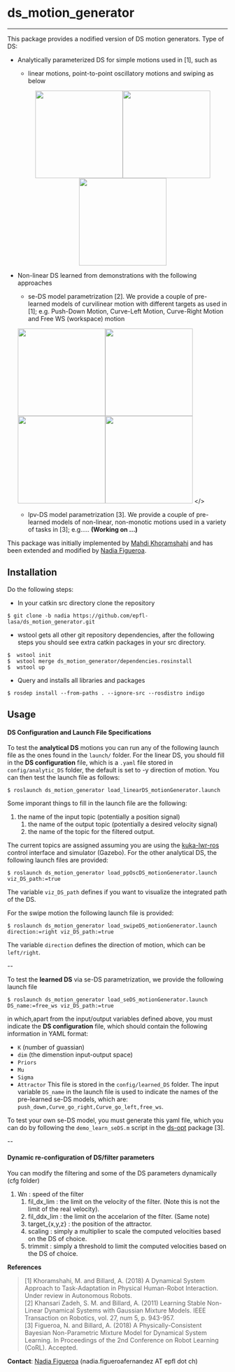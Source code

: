 # ds_motion_generator
---
This package provides a nodified version of DS motion generators. Type of DS:
- Analytically parameterized DS for simple motions used in [1], such as
  - linear motions, point-to-point oscillatory motions and swiping as below
  <p align="center">
  <img src="https://github.com/epfl-lasa/ds_motion_generator/blob/nadia/img/linearMotion.gif" width="200"><img src="https://github.com/epfl-lasa/ds_motion_generator/blob/nadia/img/PPOscilateMotion.gif" width="200"><img src="https://github.com/epfl-lasa/ds_motion_generator/blob/nadia/img/SwipeMotion.gif" width="200"></>
    
- Non-linear DS learned from demonstrations with the following approaches  
  - se-DS model parametrization [2]. We provide a couple of pre-learned models of curvilinear motion with different targets as used in [1]; e.g. Push-Down Motion, Curve-Left Motion, Curve-Right Motion and Free WS (workspace) motion
    <p align="center">
  <img src="https://github.com/epfl-lasa/ds_motion_generator/blob/nadia/img/seDS_pushDown.gif" width="200"><img src="https://github.com/epfl-lasa/ds_motion_generator/blob/nadia/img/seDS_curveLeft.gif" width="200"><img src="https://github.com/epfl-lasa/ds_motion_generator/blob/nadia/img/seDS_curveRight.gif" width="200"><img src="https://github.com/epfl-lasa/ds_motion_generator/blob/nadia/img/seDS_freeWS.gif" width="200">
</>
  - lpv-DS model parametrization [3]. We provide a couple of pre-learned models of non-linear, non-monotic motions used in a variety of tasks in [3]; e.g..... **(Working on ...)**
  
This package was initially implemented by [Mahdi Khoramshahi](http://lasa.epfl.ch/people/member.php?SCIPER=217217) and has been extended and modified by [Nadia Figueroa](http://lasa.epfl.ch/people/member.php?SCIPER=238387).  

## Installation
Do the following steps:
* In your catkin src directory clone the repository
```
$ git clone -b nadia https://github.com/epfl-lasa/ds_motion_generator.git
```
* wstool gets all other git repository dependencies, after the following steps you should see extra catkin 
  packages in your src directory.
```
$  wstool init
$  wstool merge ds_motion_generator/dependencies.rosinstall 
$  wstool up 
```
* Query and installs all libraries and packages 
```
$ rosdep install --from-paths . --ignore-src --rosdistro indigo 
```

## Usage
#### DS Configuration and Launch File Specifications
To test the **analytical DS** motions you can run any of the following launch file as the ones found in the ```launch/``` folder. For the linear DS, you should fill in the **DS configuration** file, which is a ```.yaml``` file stored in ```config/analytic_DS``` folder, the default is set to -y direction of motion. You can then test the launch file as follows:
```
$ roslaunch ds_motion_generator load_linearDS_motionGenerator.launch 
```
Some imporant things to fill in the launch file are the following:
1. the name of the input topic (potentially a position signal)
   1. the name of the output topic (potentially a desired velocity signal)
   1. the name of the topic for the filtered output.

The current topics are assigned assuming you are using the [kuka-lwr-ros](https://github.com/epfl-lasa/kuka-lwr-ros) control interface and simulator (Gazebo). For the other analytical DS, the following launch files are provided:
```
$ roslaunch ds_motion_generator load_ppOscDS_motionGenerator.launch viz_DS_path:=true
```
The variable ```viz_DS_path``` defines if you want to visualize the integrated path of the DS. 

For the swipe motion the following launch file is provided:
```
$ roslaunch ds_motion_generator load_swipeDS_motionGenerator.launch direction:=right viz_DS_path:=true
```
The variable ```direction``` defines the direction of motion, which can be ```left/right```. 

--

To test the **learned DS** via se-DS parametrization, we provide the following launch file
```
$ roslaunch ds_motion_generator load_seDS_motionGenerator.launch DS_name:=free_ws viz_DS_path:=true
```
in which,apart from the input/output variables defined above, you must indicate the **DS configuration** file, which should contain the following information in YAML format:
- ``K`` (number of guassian)
- ``dim`` (the dimenstion input-output space)
- ``Priors``
- ``Mu``
- ``Sigma``
- ``Attractor``
This file is stored in the ```config/learned_DS``` folder. The input variable ``DS_name`` in the launch file is used to indicate the names of the pre-learned se-DS models, which are: ``push_down,Curve_go_right,Curve_go_left,free_ws``. 

To test your own se-DS model, you must generate this yaml file, which you can do by following the ``demo_learn_seDS.m`` script in the [ds-opt](https://github.com/nbfigueroa/ds-opt) package [3].
  
--  
  

#### Dynamic re-configuration of DS/filter parameters
You can modify the filtering and some of the DS parameters dynamically (cfg folder)
1. Wn : speed of the filter
   1. fil_dx_lim : the limit on the velocity of the filter. (Note this is not the limit of the real velocity).
   1. fil_ddx_lim : the limit on the accelarion of the filter. (Same note)
   1. target_{x,y,z} : the position of the attractor.
   1. scaling : simply a multiplier to scale the computed velocities based on the DS of choice.
   1. trimmit : simply a threshold to limit the computed velocities based on the DS of choice.   

**References**     
> [1] Khoramshahi, M. and Billard, A. (2018) A Dynamical System Approach to Task-Adaptation in Physical Human-Robot Interaction. Under review in Autonomous Robots.    
> [2] Khansari Zadeh, S. M. and Billard, A. (2011) Learning Stable Non-Linear Dynamical Systems with Gaussian Mixture Models. IEEE Transaction on Robotics, vol. 27, num 5, p. 943-957.  
> [3] Figueroa, N. and Billard, A. (2018) A Physically-Consistent Bayesian Non-Parametric Mixture Model for Dynamical System Learning. In Proceedings of the 2nd Conference on Robot Learning (CoRL). Accepted.     

**Contact**: [Nadia Figueroa](http://lasa.epfl.ch/people/member.php?SCIPER=238387) (nadia.figueroafernandez AT epfl dot ch)


